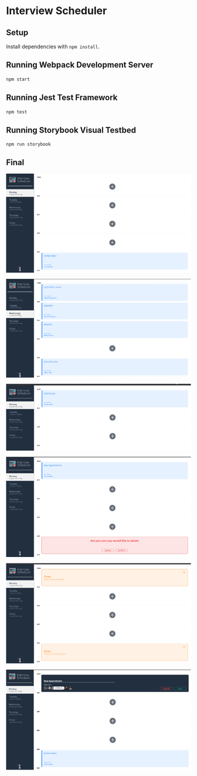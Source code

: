 # Interview Scheduler

## Setup

Install dependencies with `npm install`.

## Running Webpack Development Server

```sh
npm start
```

## Running Jest Test Framework

```sh
npm test
```

## Running Storybook Visual Testbed

```sh
npm run storybook
```


## Final 
!["screenshot of Home"](https://github.com/a-218/scheduler/blob/master/docs%20/Home.png)

!["screenshot of days](https://github.com/a-218/scheduler/blob/master/docs%20/Picture1.png)

!["screenshot of Edit](https://github.com/a-218/scheduler/blob/master/docs%20/Edit.png)


!["screenshot of Delete "](https://github.com/a-218/scheduler/blob/master/docs%20/Delete.png)

!["screenshot of Error Message"](https://github.com/a-218/scheduler/blob/master/docs%20/Error%20Message.png)


!["screenshot of New Appointment"](https://github.com/a-218/scheduler/blob/master/docs%20/New%20Appointment.png)